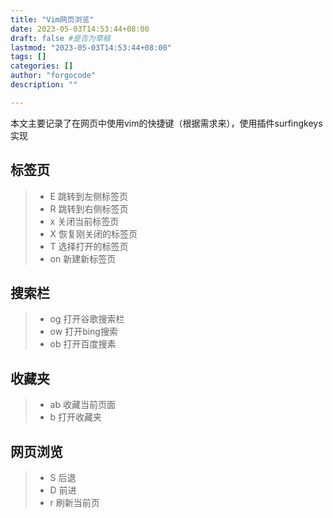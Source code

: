 ```yaml
---
title: "Vim网页浏览"
date: 2023-05-03T14:53:44+08:00
draft: false #是否为草稿
lastmod: "2023-05-03T14:53:44+08:00"
tags: [] 
categories: []
author: "forgocode"
description: ""

---
```


本文主要记录了在网页中使用vim的快捷键（根据需求来），使用插件surfingkeys实现

<!--more-->

## 标签页
>* E 跳转到左侧标签页
>* R 跳转到右侧标签页
>* x 关闭当前标签页
>* X 恢复刚关闭的标签页
>* T 选择打开的标签页
>* on 新建新标签页

## 搜索栏
>* og 打开谷歌搜索栏
>* ow 打开bing搜索
>* ob 打开百度搜素

## 收藏夹
>* ab 收藏当前页面
>* b 打开收藏夹


## 网页浏览
>* S 后退
>* D 前进
>* r 刷新当前页

